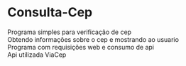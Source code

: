 # Consulta-Cep

Programa simples para verificação de cep </br>
Obtendo informações sobre o cep e mostrando ao usuario </br>
Programa com requisições web e consumo de api</br>
Api utilizada ViaCep 
